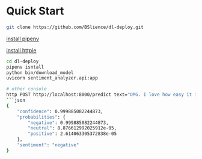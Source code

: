 # Quick Start
```bash
git clone https://github.com/BSlience/dl-deploy.git
```

[install pipenv](https://pipenv.pypa.io/en/latest/)

[install httpie](https://github.com/httpie/httpie)

```bash 
cd dl-deploy
pipenv isntall
python bin/download_model
uvicorn sentiment_analyzer.api:app
```
```bash
# other console
http POST http://localhost:8000/predict text="OMG. I love how easy it is to stick to my schedule. Would recommend to everyone"```
```json
{
    "confidence": 0.999885082244873,
    "probabilities": {
        "negative": 0.999885082244873,
        "neutral": 8.876612992025912e-05,
        "positive": 2.614063305372838e-05
    },
    "sentiment": "negative"
}
```